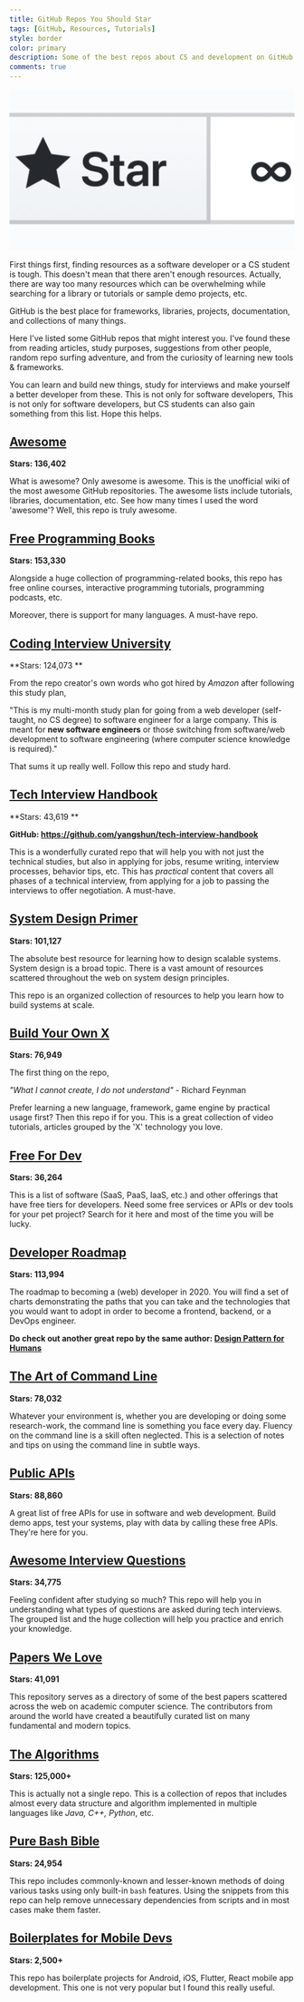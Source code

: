 ```yaml
---
title: GitHub Repos You Should Star
tags: [GitHub, Resources, Tutorials]
style: border
color: primary
description: Some of the best repos about CS and development on GitHub.
comments: true
---
```



<img src="../assets/img/blog/github-repos/star.png" alt="scrum-flow" style="zoom:50%;" />

First things first, finding resources as a software developer or a CS student is tough. This doesn't mean that there aren't enough resources. Actually, there are way too many resources which can be overwhelming while searching for a library or tutorials or sample demo projects, etc.

GitHub is the best place for frameworks, libraries, projects, documentation, and collections of many things. 

Here I've listed some GitHub repos that might interest you. I've found these from reading articles, study purposes, suggestions from other people, random repo surfing adventure, and from the curiosity of learning new tools & frameworks. 

You can  learn and build new things, study for interviews and make yourself a better developer from these. This is not only for software developers, This is not only for software developers, but CS students can also gain something from this list. Hope this helps.



## [Awesome](https://github.com/sindresorhus/awesome)

**Stars: 136,402**

What is awesome? Only awesome is awesome. This is the unofficial wiki of the most awesome GitHub repositories. The awesome lists include tutorials, libraries, documentation, etc.
See how many times I used the word 'awesome'? Well, this repo is truly awesome.



## [Free Programming Books](https://github.com/EbookFoundation/free-programming-books)

**Stars: 153,330**

Alongside a huge collection of programming-related books, this repo has free online courses, interactive programming tutorials, programming podcasts, etc. 

Moreover, there is support for many languages. A must-have repo.



## [Coding Interview University](https://github.com/jwasham/coding-interview-university)

**Stars: 124,073 **

From the repo creator's own words who got hired by *Amazon* after following this study plan,

"This is my multi-month study plan for going from a web developer (self-taught, no CS degree) to software engineer for a large company. This is meant for **new software engineers** or those switching from software/web development to software engineering (where computer science knowledge is required)."

That sums it up really well. Follow this repo and study hard.



## [Tech Interview Handbook](https://yangshun.github.io/tech-interview-handbook/)

**Stars: 43,619 **

**GitHub: https://github.com/yangshun/tech-interview-handbook**

This is a wonderfully curated repo that will help you with not just the technical studies, but also in applying for jobs, resume writing, interview processes, behavior tips, etc. This has *practical* content that covers all phases of a technical interview, from applying for a job to passing the interviews to offer negotiation. A must-have.



## [System Design Primer](https://github.com/donnemartin/system-design-primer)

**Stars: 101,127**

The absolute best resource for learning how to design scalable systems. System design is a broad topic. There is a vast amount of resources scattered throughout the web on system design principles.

This repo is an organized collection of resources to help you learn how to build systems at scale.



## [Build Your Own X](https://github.com/danistefanovic/build-your-own-x)

**Stars: 76,949**

The first thing on the repo,

*"What I cannot create, I do not understand"* - Richard Feynman

Prefer learning a new language, framework, game engine by practical usage first? Then this repo if for you. This is a great collection of video tutorials, articles grouped by the 'X' technology you love.



## [Free For Dev](https://github.com/ripienaar/free-for-dev)

**Stars: 36,264**

This is a list of software (SaaS, PaaS, IaaS, etc.) and other offerings that have free tiers for developers. Need some free services or APIs or dev tools for your pet project? Search for it here and most of the time you will be lucky.



## [Developer Roadmap](https://github.com/kamranahmedse/developer-roadmap)

**Stars: 113,994**

The roadmap to becoming a (web) developer in 2020. You will find a set of charts demonstrating the paths that you can take and the technologies that you would want to adopt in order to become a frontend, backend, or a DevOps engineer.

**Do check out another great repo by the same author: [Design Pattern for Humans](https://github.com/kamranahmedse/design-patterns-for-humans)**



## [The Art of Command Line](https://github.com/jlevy/the-art-of-command-line)

**Stars: 78,032**

Whatever your environment is, whether you are developing or doing some research-work, the command line is something you face every day. Fluency on the command line is a skill often neglected. This is a selection of notes and tips on using the command line in subtle ways.



## [Public APIs](https://github.com/public-apis/public-apis)

**Stars: 88,860**

A great list of free APIs for use in software and web development. Build demo apps, test your systems, play with data by calling these free APIs. They're here for you.



## [Awesome Interview Questions](https://github.com/MaximAbramchuck/awesome-interview-questions)

**Stars: 34,775**

Feeling confident after studying so much? This repo will help you in understanding what types of questions are asked during tech interviews. The grouped list and the huge collection will help you practice and enrich your knowledge.



## [Papers We Love](https://github.com/papers-we-love/papers-we-love) 

**Stars: 41,091**

This repository serves as a directory of some of the best papers scattered across the web on academic computer science. The contributors from around the world have created a beautifully curated list on many fundamental and modern topics.



## [The Algorithms](https://github.com/TheAlgorithms)

**Stars: 125,000+**

This is actually not a single repo. This is a collection of repos that includes almost every data structure and algorithm implemented in multiple languages like *Java, C++, Python*, etc.



## [Pure Bash Bible](https://github.com/dylanaraps/pure-bash-bible)

**Stars: 24,954**

This repo includes commonly-known and lesser-known methods of doing various tasks using only built-in `bash` features. Using the snippets from this repo can help remove unnecessary dependencies from scripts and in most cases make them faster.



## [Boilerplates for Mobile Devs](https://github.com/SimpleBoilerplates)

**Stars: 2,500+**

This repo has boilerplate projects for Android, iOS, Flutter, React mobile app development. This one is not very popular but I found this really useful.